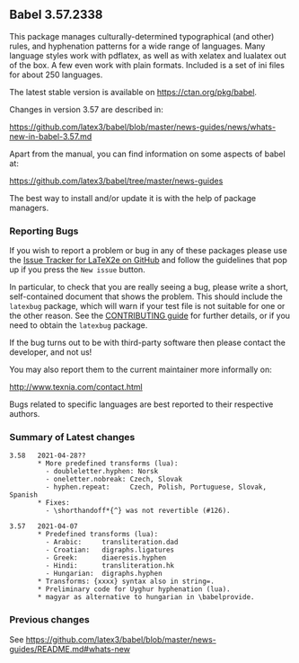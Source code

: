 ## Babel 3.57.2338

This package manages culturally-determined typographical (and other)
rules, and hyphenation patterns for a wide range of languages. Many
language styles work with pdflatex, as well as with xelatex and
lualatex out of the box. A few even work with plain formats. Included
is a set of ini files for about 250 languages.

The latest stable version is available on <https://ctan.org/pkg/babel>.

Changes in version 3.57 are described in:

https://github.com/latex3/babel/blob/master/news-guides/news/whats-new-in-babel-3.57.md

Apart from the manual, you can find information on some aspects of babel at:

https://github.com/latex3/babel/tree/master/news-guides

The best way to install and/or update it is with the help of package
managers.

### Reporting Bugs

If you wish to report a problem or bug in any of these packages please
use the
[Issue Tracker for LaTeX2e on GitHub](https://github.com/latex3/babel/issues)
and follow the guidelines that pop up if you press the `New issue`
button.

In particular, to check that you are really seeing a bug, please write
a short, self-contained document that shows the problem. This should
include the `latexbug` package, which will warn if your test file is
not suitable for one or the other reason. See the
[CONTRIBUTING guide](https://github.com/latex3/latex2e/blob/master/CONTRIBUTING.md)
for further details, or if you need to obtain the `latexbug` package.

If the bug turns out to be with third-party software then please
contact the developer, and not us!

You may also report them to the current maintainer more informally on:

   http://www.texnia.com/contact.html

Bugs related to specific languages are best reported to their
respective authors.

### Summary of Latest changes
```
3.58   2021-04-28??
       * More predefined transforms (lua):
         - doubleletter.hyphen: Norsk
         - oneletter.nobreak: Czech, Slovak
         - hyphen.repeat:     Czech, Polish, Portuguese, Slovak, Spanish
       * Fixes:
         - \shorthandoff*{^} was not revertible (#126).
         
3.57   2021-04-07
       * Predefined transforms (lua):
         - Arabic:     transliteration.dad
         - Croatian:   digraphs.ligatures
         - Greek:      diaeresis.hyphen
         - Hindi:      transliteration.hk
         - Hungarian:  digraphs.hyphen
       * Transforms: {xxxx} syntax also in string=.
       * Preliminary code for Uyghur hyphenation (lua).
       * magyar as alternative to hungarian in \babelprovide.
```

### Previous changes

See https://github.com/latex3/babel/blob/master/news-guides/README.md#whats-new

